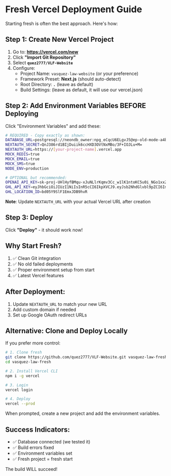 # Fresh Vercel Deployment Guide

Starting fresh is often the best approach. Here's how:

## Step 1: Create New Vercel Project

1. Go to: **https://vercel.com/new**
2. Click **"Import Git Repository"**
3. Select **`quez2777/VLF-Website`**
4. Configure:
   - Project Name: `vasquez-law-website` (or your preference)
   - Framework Preset: **Next.js** (should auto-detect)
   - Root Directory: **`.`** (leave as default)
   - Build Settings: (leave as default, it will use our vercel.json)

## Step 2: Add Environment Variables BEFORE Deploying

Click "Environment Variables" and add these:

```bash
# REQUIRED - Copy exactly as shown:
DATABASE_URL=postgresql://neondb_owner:npg_eCqcU6ELgvJ5@ep-old-mode-a4bj2csn-pooler.us-east-1.aws.neon.tech/neondb?sslmode=require
NEXTAUTH_SECRET=QnJ386rd1BIjDuiik6ccHXD3OVtNxMBo/3F+IOJLu+M=
NEXTAUTH_URL=https://[your-project-name].vercel.app
MOCK_REDIS=true
MOCK_EMAIL=true
MOCK_SMS=true
NODE_ENV=production

# OPTIONAL but recommended:
OPENAI_API_KEY=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
GHL_API_KEY=eyJhbGciOiJIUzI1NiIsInR5cCI6IkpXVCJ9.eyJsb2NhdGlvbl9pZCI6ImJkMDVZOVNsRjFFbXhKREI5aHZSIiwiY29tcGFueV9pZCI6InpFdkR3a0xBbzNCM1F4R3F3QUFkIiwidmVyc2lvbiI6MSwiaWF0IjoxNzExMDM1ODE0NDA3LCJzdWIiOiJ1c2VyX2lkIn0.hDnaMa6pU5dDUy9oq8DJfUJnWt54jd7rmUHAvbCUiGs
GHL_LOCATION_ID=bd05Y9SlF1EmxJDB9hvR
```

**Note**: Update `NEXTAUTH_URL` with your actual Vercel URL after creation

## Step 3: Deploy

Click **"Deploy"** - it should work now!

## Why Start Fresh?

1. ✅ Clean Git integration
2. ✅ No old failed deployments
3. ✅ Proper environment setup from start
4. ✅ Latest Vercel features

## After Deployment:

1. Update `NEXTAUTH_URL` to match your new URL
2. Add custom domain if needed
3. Set up Google OAuth redirect URLs

## Alternative: Clone and Deploy Locally

If you prefer more control:

```bash
# 1. Clone fresh
git clone https://github.com/quez2777/VLF-Website.git vasquez-law-fresh
cd vasquez-law-fresh

# 2. Install Vercel CLI
npm i -g vercel

# 3. Login
vercel login

# 4. Deploy
vercel --prod
```

When prompted, create a new project and add the environment variables.

## Success Indicators:

- ✅ Database connected (we tested it)
- ✅ Build errors fixed
- ✅ Environment variables set
- ✅ Fresh project = fresh start

The build WILL succeed!

